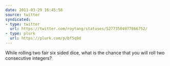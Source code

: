 ```yaml
---
date: 2011-03-29 16:45:58
source: twitter
syndicated:
- type: twitter
  url: https://twitter.com/roytang/statuses/52773504977866752/
- type: plurk
  url: https://plurk.com/p/bf5q9d
---
```


While rolling two fair six sided dice, what is the chance that you will roll two consecutive integers?